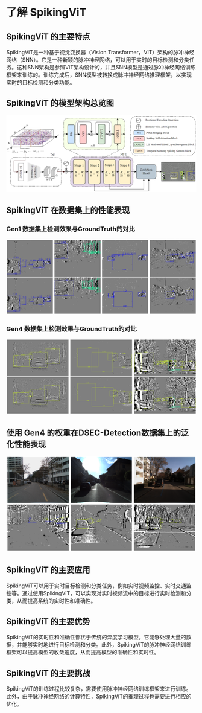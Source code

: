 # 了解 SpikingViT
## SpikingViT 的主要特点
SpikingViT是一种基于视觉变换器（Vision Transformer，ViT）架构的脉冲神经网络（SNN）。它是一种新颖的脉冲神经网络，可以用于实时的目标检测和分类任务。这种SNN架构是参照ViT架构设计的，并且SNN模型是通过脉冲神经网络训练框架来训练的。训练完成后，SNN模型被转换成脉冲神经网络推理框架，以实现实时的目标检测和分类功能。
## SpikingViT 的模型架构总览图
![fig](./figs/293152151-c68aa765-f58f-4434-8121-564dfd702b18.png)
## SpikingViT 在数据集上的性能表现
### Gen1 数据集上检测效果与GroundTruth的对比
![fig](./figs/293155252-0d45bd1f-7788-4054-ac08-474e4641fcf7.png)
### Gen4 数据集上检测效果与GroundTruth的对比
![fig](./figs/293155375-68793247-f2b3-4145-86a4-b08fc4671fcc.png)
## 使用 Gen4 的权重在DSEC-Detection数据集上的泛化性能表现
![fig](./figs/2024-06-27%2021-41-06.png)
## SpikingViT 的主要应用
SpikingViT可以用于实时目标检测和分类任务，例如实时视频监控、实时交通监控等。通过使用SpikingViT，可以实现对实时视频流中的目标进行实时检测和分类，从而提高系统的实时性和准确性。
## SpikingViT 的主要优势
SpikingViT的实时性和准确性都优于传统的深度学习模型。它能够处理大量的数据，并能够实时地进行目标检测和分类。此外，SpikingViT的脉冲神经网络训练框架可以提高模型的收敛速度，从而提高模型的准确性和实时性。
## SpikingViT 的主要挑战
SpikingViT的训练过程比较复杂，需要使用脉冲神经网络训练框架来进行训练。此外，由于脉冲神经网络的计算特性，SpikingViT的推理过程也需要进行相应的优化。
